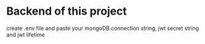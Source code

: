 # Backend of this project

create .env file and paste your mongoDB connection string, jwt secret string and jwt lifetime